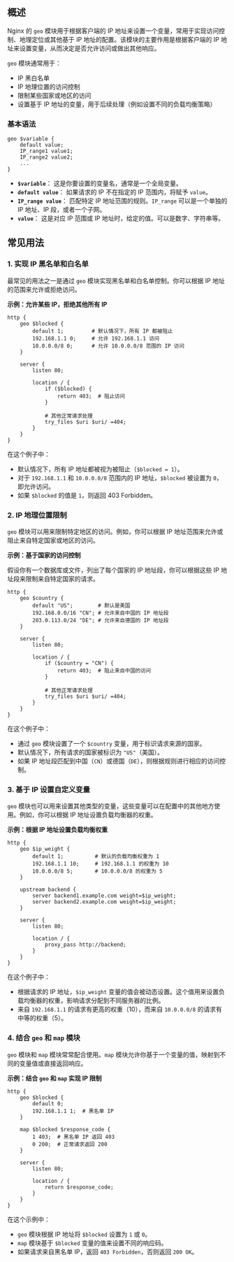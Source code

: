 ## 概述

Nginx 的 `geo` 模块用于根据客户端的 IP 地址来设置一个变量，常用于实现访问控制、地理定位或其他基于 IP 地址的配置。该模块的主要作用是根据客户端的 IP 地址来设置变量，从而决定是否允许访问或做出其他响应。

`geo` 模块通常用于：

- IP 黑白名单
- IP 地理位置的访问控制
- 限制某些国家或地区的访问
- 设置基于 IP 地址的变量，用于后续处理（例如设置不同的负载均衡策略）

### **基本语法**

```nginx
geo $variable {
    default value;
    IP_range1 value1;
    IP_range2 value2;
    ...
}
```

- **`$variable`**： 这是你要设置的变量名，通常是一个全局变量。
- **`default value`**： 如果请求的 IP 不在指定的 IP 范围内，将赋予 `value`。
- **`IP_range value`**： 匹配特定 IP 地址范围的规则。`IP_range` 可以是一个单独的 IP 地址、IP 段，或者一个子网。
- **`value`**： 这是对应 IP 范围或 IP 地址时，给定的值。可以是数字、字符串等。

## 常见用法

### 1. **实现 IP 黑名单和白名单**

最常见的用法之一是通过 `geo` 模块实现黑名单和白名单控制。你可以根据 IP 地址的范围来允许或拒绝访问。

**示例：允许某些 IP，拒绝其他所有 IP**

```nginx
http {
    geo $blocked {
        default 1;         # 默认情况下，所有 IP 都被阻止
        192.168.1.1 0;     # 允许 192.168.1.1 访问
        10.0.0.0/8 0;      # 允许 10.0.0.0/8 范围的 IP 访问
    }

    server {
        listen 80;

        location / {
            if ($blocked) {
                return 403;  # 阻止访问
            }

            # 其他正常请求处理
            try_files $uri $uri/ =404;
        }
    }
}
```

在这个例子中：

- 默认情况下，所有 IP 地址都被视为被阻止（`$blocked = 1`）。
- 对于 `192.168.1.1` 和 `10.0.0.0/8` 范围内的 IP 地址，`$blocked` 被设置为 `0`，即允许访问。
- 如果 `$blocked` 的值是 `1`，则返回 403 Forbidden。

### 2. **IP 地理位置限制**

`geo` 模块可以用来限制特定地区的访问。例如，你可以根据 IP 地址范围来允许或阻止来自特定国家或地区的访问。

**示例：基于国家的访问控制**

假设你有一个数据库或文件，列出了每个国家的 IP 地址段，你可以根据这些 IP 地址段来限制来自特定国家的请求。

```nginx
http {
    geo $country {
        default "US";        # 默认是美国
        192.168.0.0/16 "CN"; # 允许来自中国的 IP 地址段
        203.0.113.0/24 "DE"; # 允许来自德国的 IP 地址段
    }

    server {
        listen 80;

        location / {
            if ($country = "CN") {
                return 403;  # 阻止来自中国的访问
            }

            # 其他正常请求处理
            try_files $uri $uri/ =404;
        }
    }
}
```

在这个例子中：

- 通过 `geo` 模块设置了一个 `$country` 变量，用于标识请求来源的国家。
- 默认情况下，所有请求的国家被标识为 `"US"`（美国）。
- 如果 IP 地址段匹配到中国（`CN`）或德国（`DE`），则根据规则进行相应的访问控制。

### 3. **基于 IP 设置自定义变量**

`geo` 模块也可以用来设置其他类型的变量，这些变量可以在配置中的其他地方使用。例如，你可以根据 IP 地址设置负载均衡器的权重。

**示例：根据 IP 地址设置负载均衡权重**

```nginx
http {
    geo $ip_weight {
        default 1;          # 默认的负载均衡权重为 1
        192.168.1.1 10;     # 192.168.1.1 的权重为 10
        10.0.0.0/8 5;       # 10.0.0.0/8 的权重为 5
    }

    upstream backend {
        server backend1.example.com weight=$ip_weight;
        server backend2.example.com weight=$ip_weight;
    }

    server {
        listen 80;

        location / {
            proxy_pass http://backend;
        }
    }
}
```

在这个例子中：

- 根据请求的 IP 地址，`$ip_weight` 变量的值会被动态设置。这个值用来设置负载均衡器的权重，影响请求分配到不同服务器的比例。
- 来自 `192.168.1.1` 的请求有更高的权重（10），而来自 `10.0.0.0/8` 的请求有中等的权重（5）。

### **4. 结合 `geo` 和 `map` 模块**

`geo` 模块和 `map` 模块常常配合使用。`map` 模块允许你基于一个变量的值，映射到不同的变量值或直接返回响应。

**示例：结合 `geo` 和 `map` 实现 IP 限制**

```nginx
http {
    geo $blocked {
        default 0;
        192.168.1.1 1;  # 黑名单 IP
    }

    map $blocked $response_code {
        1 403;  # 黑名单 IP 返回 403
        0 200;  # 正常请求返回 200
    }

    server {
        listen 80;

        location / {
            return $response_code;
        }
    }
}
```

在这个示例中：

- `geo` 模块根据 IP 地址将 `$blocked` 设置为 `1` 或 `0`。
- `map` 模块基于 `$blocked` 变量的值来设置不同的响应码。
- 如果请求来自黑名单 IP，返回 `403 Forbidden`，否则返回 `200 OK`。

